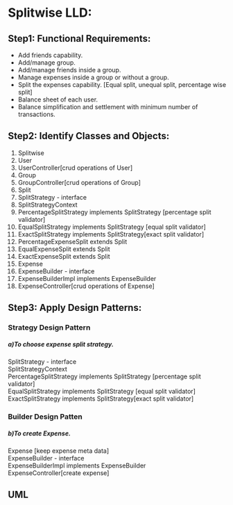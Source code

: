 # Splitwise LLD:
## Step1: Functional Requirements:
- Add friends capability.
- Add/manage group.
- Add/manage friends inside a group.
- Manage expenses inside a group or without a group.
- Split the expenses capability.
  [Equal split, unequal split, percentage wise split]
- Balance sheet of each user.
- Balance simplification and settlement with minimum number of transactions.

## Step2: Identify Classes and Objects:

1. Splitwise
2. User
3. UserController[crud operations of User]
4. Group
5. GroupController[crud operations of Group]
6. Split 
7. SplitStrategy - interface
8. SplitStrategyContext
9. PercentageSplitStrategy implements SplitStrategy [percentage split validator]
10. EqualSplitStrategy implements SplitStrategy [equal split validator]
11. ExactSplitStrategy implements SplitStrategy[exact split validator]
12. PercentageExpenseSplit extends Split 
13. EqualExpenseSplit extends Split 
14. ExactExpenseSplit extends Split 
15. Expense 
16. ExpenseBuilder - interface 
17. ExpenseBuilderImpl implements ExpenseBuilder 
18. ExpenseController[crud operations of Expense]


## Step3: Apply Design Patterns:
### Strategy Design Pattern

##### a)To choose expense split strategy.<br>
SplitStrategy - interface<br>
SplitStrategyContext<br>
PercentageSplitStrategy implements SplitStrategy [percentage split validator]<br>
EqualSplitStrategy implements SplitStrategy [equal split validator]<br>
ExactSplitStrategy implements SplitStrategy[exact split validator]<br>

### Builder Design Patten
##### b)To create Expense.<br>
Expense [keep expense meta data]<br>
ExpenseBuilder - interface<br>
ExpenseBuilderImpl implements ExpenseBuilder<br>
ExpenseController[create expense]<br>

## UML
